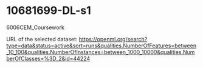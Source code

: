 # 10681699-DL-s1
6006CEM_Coursework

URL of the selected dataset:
https://openml.org/search?type=data&status=active&sort=runs&qualities.NumberOfFeatures=between_10_100&qualities.NumberOfInstances=between_1000_10000&qualities.NumberOfClasses=%3D_2&id=44224
